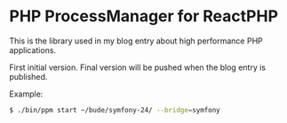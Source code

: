 PHP ProcessManager for ReactPHP
===============================

This is the library used in my blog entry about high performance PHP applications.

First initial version. Final version will be pushed when the blog entry is published.

Example:

```bash
$ ./bin/ppm start ~/bude/symfony-24/ --bridge=symfony
```
